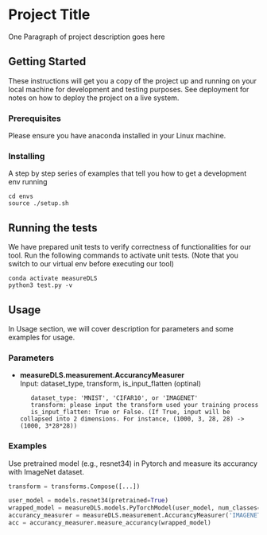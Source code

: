 # Project Title

One Paragraph of project description goes here

## Getting Started

These instructions will get you a copy of the project up and running on your local machine for development and testing purposes. See deployment for notes on how to deploy the project on a live system.

### Prerequisites

Please ensure you have anaconda installed in your Linux machine. 

### Installing

A step by step series of examples that tell you how to get a development env running

```
cd envs 
source ./setup.sh
```

## Running the tests

We have prepared unit tests to verify correctness of functionalities for our tool. Run the following commands to activate unit tests. (Note that you switch to our virtual env before executing our tool)

```
conda activate measureDLS
python3 test.py -v
```

## Usage 

In Usage section, we will cover description for parameters and some examples for usage. 

### Parameters 

-  <b>measureDLS.measurement.AccurancyMeasurer</b>  
   Input: dataset_type, transform, is_input_flatten (optinal)
          
          dataset_type: 'MNIST', 'CIFAR10', or 'IMAGENET'
          transform: please input the transform used your training process 
          is_input_flatten: True or False. (If True, input will be collapsed into 2 dimensions. For instance, (1000, 3, 28, 28) -> (1000, 3*28*28))

### Examples 

Use pretrained model (e.g., resnet34) in Pytorch and measure its accurancy with ImageNet dataset. 

``` python 
transform = transforms.Compose([...])

user_model = models.resnet34(pretrained=True)
wrapped_model = measureDLS.models.PyTorchModel(user_model, num_classes=1000)
accurancy_measurer = measureDLS.measurement.AccurancyMeasurer('IMAGENET', transform, is_input_flatten=False)
acc = accurancy_measurer.measure_accurancy(wrapped_model)
```

